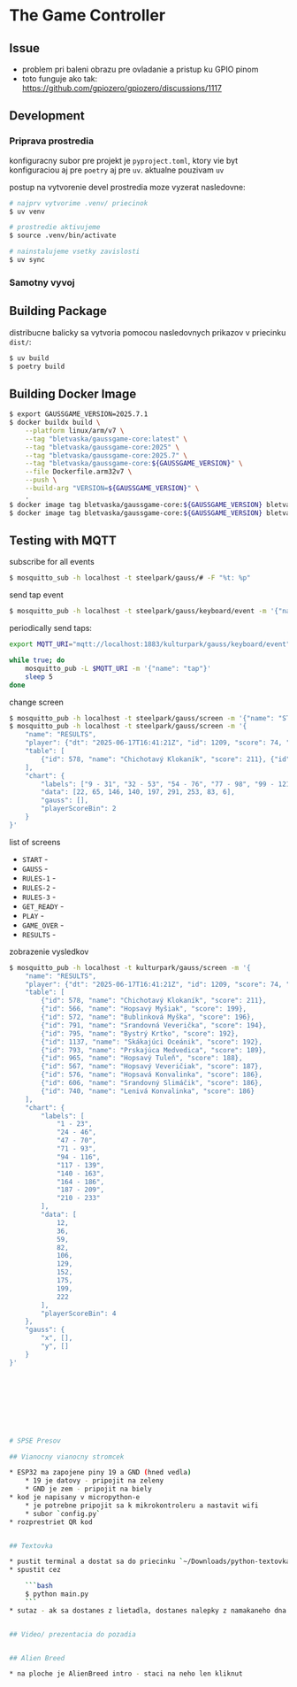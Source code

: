 # The Game Controller

## Issue

* problem pri baleni obrazu pre ovladanie a pristup ku GPIO pinom
* toto funguje ako tak: https://github.com/gpiozero/gpiozero/discussions/1117


## Development

### Priprava prostredia

konfiguracny subor pre projekt je `pyproject.toml`, ktory vie byt konfiguraciou aj pre `poetry` aj pre `uv`. aktualne pouzivam `uv`

postup na vytvorenie devel prostredia moze vyzerat nasledovne:

```bash
# najprv vytvorime .venv/ priecinok
$ uv venv

# prostredie aktivujeme
$ source .venv/bin/activate

# nainstalujeme vsetky zavislosti
$ uv sync
```


### Samotny vyvoj





## Building Package

distribucne balicky sa vytvoria pomocou nasledovnych prikazov v priecinku `dist/`:

```bash
$ uv build
$ poetry build
```


## Building Docker Image

```bash
$ export GAUSSGAME_VERSION=2025.7.1
$ docker buildx build \
    --platform linux/arm/v7 \
    --tag "bletvaska/gaussgame-core:latest" \
    --tag "bletvaska/gaussgame-core:2025" \
    --tag "bletvaska/gaussgame-core:2025.7" \
    --tag "bletvaska/gaussgame-core:${GAUSSGAME_VERSION}" \
    --file Dockerfile.arm32v7 \
    --push \
    --build-arg "VERSION=${GAUSSGAME_VERSION}" \
    .
$ docker image tag bletvaska/gaussgame-core:${GAUSSGAME_VERSION} bletvaska/gaussgame-core:2025 
$ docker image tag bletvaska/gaussgame-core:${GAUSSGAME_VERSION} bletvaska/gaussgame-core:2025.7
```




## Testing with MQTT

subscribe for all events

```bash
$ mosquitto_sub -h localhost -t steelpark/gauss/# -F "%t: %p"
```

send tap event

```bash
$ mosquitto_pub -h localhost -t steelpark/gauss/keyboard/event -m '{"name": "tap"}'
```

periodically send taps:

```bash
export MQTT_URI="mqtt://localhost:1883/kulturpark/gauss/keyboard/event"

while true; do 
    mosquitto_pub -L $MQTT_URI -m '{"name": "tap"}'
    sleep 5
done
```

change screen

```bash
$ mosquitto_pub -h localhost -t steelpark/gauss/screen -m '{"name": "START"}'
$ mosquitto_pub -h localhost -t steelpark/gauss/screen -m '{
    "name": "RESULTS", 
    "player": {"dt": "2025-06-17T16:41:21Z", "id": 1209, "score": 74, "name": "Srandovná Slaninka", "rank": 990}, 
    "table": [
        {"id": 578, "name": "Chichotavý Klokaník", "score": 211}, {"id": 566, "name": "Hopsavý Myšiak", "score": 199}, {"id": 572, "name": "Bublinková Myška", "score": 196}, {"id": 791, "name": "Srandovná Veverička", "score": 194}, {"id": 795, "name": "Bystrý Krtko", "score": 192}, {"id": 1137, "name": "Skákajúci Oceánik", "score": 192}, {"id": 793, "name": "Prskajúca Medvedica", "score": 189}, {"id": 965, "name": "Hopsavý Tuleň", "score": 188}, {"id": 567, "name": "Hopsavý Veveričiak", "score": 187}, {"id": 576, "name": "Hopsavá Konvalinka", "score": 186}, {"id": 606, "name": "Srandovný Slimáčik", "score": 186}, {"id": 740, "name": "Lenivá Konvalinka", "score": 186}
    ], 
    "chart": {
        "labels": ["9 - 31", "32 - 53", "54 - 76", "77 - 98", "99 - 121", "122 - 143", "144 - 166", "167 - 188", "189 - 211"], 
        "data": [22, 65, 146, 140, 197, 291, 253, 83, 6], 
        "gauss": [],
        "playerScoreBin": 2
    }    
}'
```

list of screens

* `START` - 
* `GAUSS` -
* `RULES-1` - 
* `RULES-2` - 
* `RULES-3` - 
* `GET_READY` -
* `PLAY` -
* `GAME_OVER` -
* `RESULTS` -


zobrazenie vysledkov


```bash
$ mosquitto_pub -h localhost -t kulturpark/gauss/screen -m '{
    "name": "RESULTS", 
    "player": {"dt": "2025-06-17T16:41:21Z", "id": 1209, "score": 74, "name": "Srandovná Slaninka", "rank": 990}, 
    "table": [
        {"id": 578, "name": "Chichotavý Klokaník", "score": 211}, 
        {"id": 566, "name": "Hopsavý Myšiak", "score": 199}, 
        {"id": 572, "name": "Bublinková Myška", "score": 196}, 
        {"id": 791, "name": "Srandovná Veverička", "score": 194}, 
        {"id": 795, "name": "Bystrý Krtko", "score": 192}, 
        {"id": 1137, "name": "Skákajúci Oceánik", "score": 192}, 
        {"id": 793, "name": "Prskajúca Medvedica", "score": 189}, 
        {"id": 965, "name": "Hopsavý Tuleň", "score": 188}, 
        {"id": 567, "name": "Hopsavý Veveričiak", "score": 187}, 
        {"id": 576, "name": "Hopsavá Konvalinka", "score": 186}, 
        {"id": 606, "name": "Srandovný Slimáčik", "score": 186}, 
        {"id": 740, "name": "Lenivá Konvalinka", "score": 186}
    ], 
    "chart": {
        "labels": [
            "1 - 23",
            "24 - 46",
            "47 - 70",
            "71 - 93",
            "94 - 116",
            "117 - 139",
            "140 - 163",
            "164 - 186",
            "187 - 209",
            "210 - 233"
        ],
        "data": [
            12,
            36,
            59,
            82,
            106,
            129,
            152,
            175,
            199,
            222
        ],
        "playerScoreBin": 4
    },
    "gauss": {
        "x", [],
        "y", []
    }    
}'









# SPSE Presov

## Vianocny vianocny stromcek

* ESP32 ma zapojene piny 19 a GND (hned vedla)
    * 19 je datovy - pripojit na zeleny
    * GND je zem - pripojit na biely
* kod je napisany v micropython-e
    * je potrebne pripojit sa k mikrokontroleru a nastavit wifi
    * subor `config.py`
* rozprestriet QR kod


## Textovka

* pustit terminal a dostat sa do priecinku `~/Downloads/python-textovka/adventure/`
* spustit cez

    ```bash
    $ python main.py
    ```
* sutaz - ak sa dostanes z lietadla, dostanes nalepky z namakaneho dna


## Video/ prezentacia do pozadia


## Alien Breed

* na ploche je AlienBreed intro - staci na neho len kliknut
